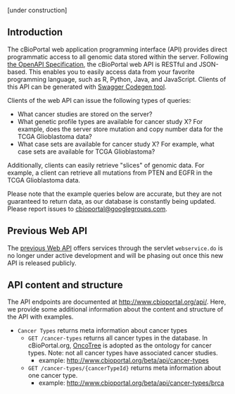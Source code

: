 [under construction]

## Introduction

The cBioPortal web application programming interface (API) provides direct programmatic access to all genomic data stored 
within the server. Following [the OpenAPI Specification](https://www.openapis.org/), the cBioPortal web API is RESTful and JSON-based. 
This enables you to easily access data from your favorite programming language, such as R, Python, Java, and JavaScript. 
Clients of this API can be generated with [Swagger Codegen tool](https://swagger.io/tools/swagger-codegen/).

Clients of the web API can issue the following types of queries:

* What cancer studies are stored on the server?
* What genetic profile types are available for cancer study X?  For example, does 
the server store mutation and copy number data for the TCGA Glioblastoma data?
* What case sets are available for cancer study X?  For example, what case sets are available for TCGA Glioblastoma?

Additionally, clients can easily retrieve "slices" of genomic data. For example, a client can retrieve all mutations
from PTEN and EGFR in the TCGA Glioblastoma data.

Please note that the example queries below are accurate, but they are not guaranteed to return data, 
as our database is constantly being updated. Please report issues to cbioportal@googlegroups.com.

## Previous Web API

The [previous Web API](http://www.cbioportal.org/web_api.jsp) offers services through the servlet `webservice.do` is no longer under active development and will be phasing out once this new API is released publicly.

## API content and structure

The API endpoints are documented at http://www.cbioportal.org/api/. Here, we provide some additional information about the content and structure of the API with examples.

* `Cancer Types` returns meta information about cancer types
  * `GET /cancer-types` returns all cancer types in the database. In cBioPortal.org, [OncoTree](http://oncotree.mskcc.org) is adopted as the ontology for cancer types. Note: not all cancer types have associated cancer studies.
    * example: http://www.cbioportal.org/beta/api/cancer-types
  * `GET /cancer-types/{cancerTypeId}` returns meta information about one cancer type.
    * example: http://www.cbioportal.org/beta/api/cancer-types/brca


